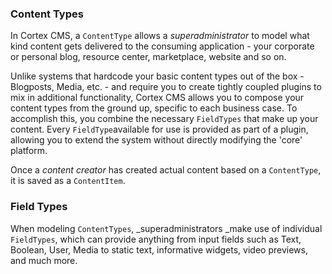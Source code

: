 ### Content Types

In Cortex CMS, a `ContentType` allows a _superadministrator_ to model what kind content gets delivered to the consuming application - your corporate or personal blog, resource center, marketplace, website and so on.

Unlike systems that hardcode your basic content types out of the box - Blogposts, Media, etc. - and require you to create tightly coupled plugins to mix in additional functionality, Cortex CMS allows you to compose your content types from the ground up, specific to each business case. To accomplish this, you combine the necessary `FieldTypes` that make up your content. Every `FieldType`available for use is provided as part of a plugin, allowing you to extend the system without directly modifying the 'core' platform.

Once a _content creator_ has created actual content based on a `ContentType`, it is saved as a `ContentItem`.

### Field Types

When modeling `ContentTypes`, \_superadministrators \_make use of individual `FieldTypes`, which can provide anything from input fields such as Text, Boolean, User, Media to static text, informative widgets, video previews, and much more.

